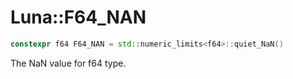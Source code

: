 # Luna::F64_NAN

```c++
constexpr f64 F64_NAN = std::numeric_limits<f64>::quiet_NaN()
```

The NaN value for f64 type. 

